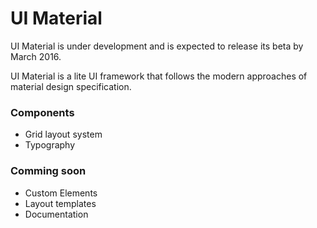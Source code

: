 # UI Material
UI Material is under development and is expected to release its beta by March 2016.

UI Material is a lite UI framework that follows the modern approaches of material design specification.


### Components
- Grid layout system
- Typography

### Comming soon
- Custom Elements
- Layout templates
- Documentation

